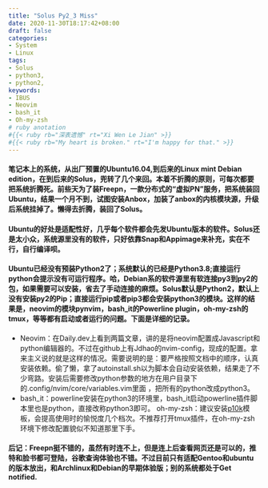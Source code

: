 ```yaml
---
title: "Solus Py2_3 Miss"
date: 2020-11-30T18:17:42+08:00
draft: false
categories:
- System
- Linux
tags:
- Solus
- python3, 
- python2, 
keywords:
- IBUS
- Neovim
- bash_it
- Oh-my-zsh
# ruby anotation
#{{< ruby rb="深表遗憾" rt="Xi Wen Le Jian" >}}
#{{< ruby rb="My heart is broken." rt="I'm happy for that." >}}
---
```

#### 笔记本上的系统，从出厂预置的Ubuntu16.04,到后来的Linux mint Debian edition，在到后来的Solus，兜转了几个来回。本着不折腾的原则，可每次都要把系统折腾死。前些天为了装Freepn，一款分布式的“虚拟PN”服务，把系统装回Ubuntu，结果一个月不到，试图安装Anbox，加装了anbox的内核模块源，升级后系统挂掉了。懒得去折腾，装回了Solus。
#### Ubuntu的好处是适配性好，几乎每个软件都会先发Ubuntu版本的软件。Solus还是太小众，系统源里没有的软件，只好依靠Snap和Appimage来补充，实在不行，自行编译呗。
#### Ubuntu已经没有预装Python2了；系统默认的已经是Python3.8;直接运行python会提示没有可运行程序。哈，Debian系的软件源里有软连接py3到py2的包，如果需要可以安装，省去了手动连接的麻烦。Solus默认是Python2，默认上没有安装py2的Pip；直接运行pip或者pip3都会安装python3的模块。这样的结果是，neovim的模块pynvim，bash_it的Powerline plugin，oh-my-zsh的tmux，等等都有启动或者运行的问题。下面是详细的记录。
+ Neovim：在Daily.dev上看到两篇文章，讲的是将neovim配置成Javascript和python编辑器的。不过在github上有Jdhao的nvim-config，现成的配置。拿来主义说的就是这样的情况。需要说明的是：要严格按照文档中的顺序，认真安装依赖。偷了懒，拿了autoinstall.sh以为脚本会自动安装依赖，结果走了不少弯路。安装后需要修改python参数的地方在用户目录下的.config/nvim/core/variables.vim里面 ，把所有的python改成python3。
+ bash_it：powerline安装在python3的环境里，bash_it启动powerline插件脚本里也是python，直接改称python3即可。
 oh-my-zsh：建议安装[p10k](https://github.com/romkatv/powerlevel10k#oh-my-zsh)模板，会提高使用时的愉悦度几个档次。不推荐打开tmux插件，在oh-my-zsh环境下修改配置貌似不知道那里下手。
#### 后记：Freepn挺不错的，虽然有时连不上，但是连上后查看网页还是可以的，推特和脸书都可登陆，谷歌查询体验也不错。不过目前只有适配Gentoo和ubuntu的版本放出，和Archlinux和Debian的早期体验版；别的系统都处于Get notified.
